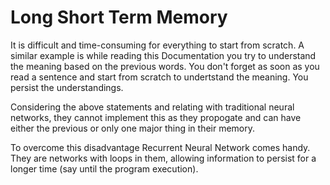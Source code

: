 # Long Short Term Memory

It is difficult and time-consuming for everything to start from scratch. A similar example is while reading this Documentation you try to understand the meaning based on the previous words. You don't forget as soon as you read a sentence and start from scratch to undertstand the meaning. You persist the understandings.

Considering the above statements and relating with traditional neural networks, they cannot implement this as they propogate and can have either the previous or only one major thing in their memory.

To overcome this disadvantage Recurrent Neural Network comes handy. They are networks with loops in them, allowing information to persist for a longer time (say until the program execution).

<!-- Insert Image Here -->


